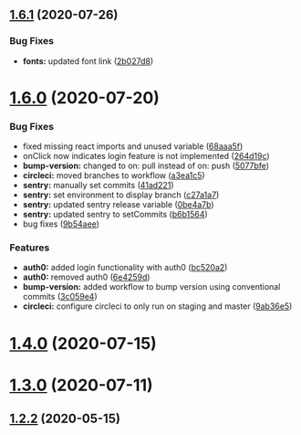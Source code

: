 ## [1.6.1](https://github.com/justin-elias/bckstudio-on-zeitnow/compare/v1.6.0...v1.6.1) (2020-07-26)


### Bug Fixes

* **fonts:** updated font link ([2b027d8](https://github.com/justin-elias/bckstudio-on-zeitnow/commit/2b027d8563c3181a8c879faa64e5f92c5eaca915))



# [1.6.0](https://github.com/justin-elias/bckstudio-on-zeitnow/compare/v1.4.0...v1.6.0) (2020-07-20)


### Bug Fixes

* fixed missing react imports and unused variable ([68aaa5f](https://github.com/justin-elias/bckstudio-on-zeitnow/commit/68aaa5ffe5fd460ee3d1c55aff0d5cfa2758b914))
* onClick now indicates login feature is not implemented ([264d19c](https://github.com/justin-elias/bckstudio-on-zeitnow/commit/264d19c4a18323d176f87b5b40a96c4dc055897b))
* **bump-version:** changed to on: pull instead of on: push ([5077bfe](https://github.com/justin-elias/bckstudio-on-zeitnow/commit/5077bfee58204ea9bf464d6bac397c39c21d21b3))
* **circleci:** moved branches to workflow ([a3ea1c5](https://github.com/justin-elias/bckstudio-on-zeitnow/commit/a3ea1c59461b09e7da230d071e4c86a485368c33))
* **sentry:** manually set commits ([41ad221](https://github.com/justin-elias/bckstudio-on-zeitnow/commit/41ad22184a99f02a187348279b70c70175d88906))
* **sentry:** set environment to display branch ([c27a1a7](https://github.com/justin-elias/bckstudio-on-zeitnow/commit/c27a1a71eed1721792b372ae96c29b98235d4021))
* **sentry:** updated sentry release variable ([0be4a7b](https://github.com/justin-elias/bckstudio-on-zeitnow/commit/0be4a7b3604e54b170d743fd8bbc10dd35f33d0d))
* **sentry:** updated sentry to setCommits ([b6b1564](https://github.com/justin-elias/bckstudio-on-zeitnow/commit/b6b15648a4022ad481d2ebaea62750c497120757))
* bug fixes ([9b54aee](https://github.com/justin-elias/bckstudio-on-zeitnow/commit/9b54aee35beee791ebdfad88c96e6194716cc808))


### Features

* **auth0:** added login functionality with auth0 ([bc520a2](https://github.com/justin-elias/bckstudio-on-zeitnow/commit/bc520a2666146c145861102a70f4dc885506cbe5))
* **auth0:** removed auth0 ([6e4259d](https://github.com/justin-elias/bckstudio-on-zeitnow/commit/6e4259d146db49f814aee479123e19226d2e9c13))
* **bump-version:** added workflow to bump version using conventional commits ([3c059e4](https://github.com/justin-elias/bckstudio-on-zeitnow/commit/3c059e41a26d05db7b9f9263b95dbd9776b164ae))
* **circleci:** configure circleci to only run on staging and master ([9ab36e5](https://github.com/justin-elias/bckstudio-on-zeitnow/commit/9ab36e5bbc3cde273b9b366f44ad2d54a1cf32ad))



# [1.4.0](https://github.com/justin-elias/bckstudio-on-zeitnow/compare/v1.3.0...v1.4.0) (2020-07-15)



# [1.3.0](https://github.com/justin-elias/bckstudio-on-zeitnow/compare/v1.2.2...v1.3.0) (2020-07-11)



## [1.2.2](https://github.com/justin-elias/bckstudio-on-zeitnow/compare/v1.2.1...v1.2.2) (2020-05-15)



